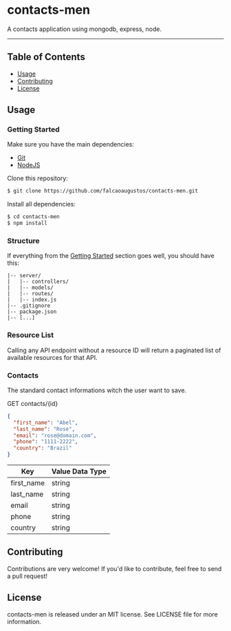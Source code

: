 # contacts-men
A contacts application using mongodb, express, node.

---

## Table of Contents

- [Usage](#usage)
- [Contributing](#contributing)
- [License](#license)

## Usage

### Getting Started

Make sure you have the main dependencies:

- [Git](http://git-scm.com/downloads)
- [NodeJS](http://nodejs.org/)

Clone this repository:

```sh
$ git clone https://github.com/falcaoaugustos/contacts-men.git
```

Install all dependencies:

```sh
$ cd contacts-men
$ npm install
```

### Structure

If everything from the [Getting Started](#getting-started) section goes well, you should have this:

```
|-- server/
|   |-- controllers/
|   |-- models/
|   |-- routes/
|   |-- index.js
|-- .gitignore
|-- package.json
|-- [...]
```

### Resource List

Calling any API endpoint without a resource ID will return a paginated list of available resources for that API.

### Contacts

The standard contact informations witch the user want to save.

GET contacts/{id}
```json
{
  "first_name": "Abel",
  "last_name": "Rose",
  "email": "rose@domain.com",
  "phone": "1111-2222",
  "country": "Brazil"
}
```

| Key | Value Data Type |
| --- | --------------- |
| first_name | string |
| last_name | string |
| email | string |
| phone | string |
| country | string |

## Contributing

Contributions are very welcome! If you'd like to contribute, feel free to send a pull request!

## License

contacts-men is released under an MIT license. See LICENSE file for more information.
